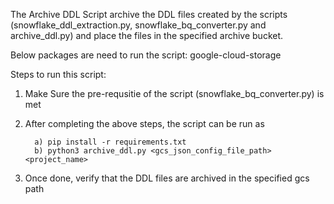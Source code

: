 The Archive DDL Script archive the DDL files created by the scripts (snowflake_ddl_extraction.py, snowflake_bq_converter.py and archive_ddl.py) 
and place the files in the specified archive bucket.

Below packages are need to run the script:
google-cloud-storage

Steps to run this script:

1.  Make Sure the pre-requsitie of the script (snowflake_bq_converter.py) is met
 
2. After completing the above steps, the script can be run as

         a) pip install -r requirements.txt
         b) python3 archive_ddl.py <gcs_json_config_file_path> <project_name>    

3. Once done, verify that the DDL files are archived in the specified gcs path

